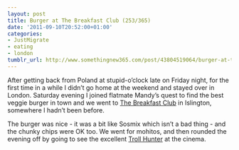 ```yaml
---
layout: post
title: Burger at The Breakfast Club (253/365)
date: '2011-09-10T20:52:00+01:00'
categories:
- JustMigrate
- eating
- london
tumblr_url: http://www.somethingnew365.com/post/43804519064/burger-at-the-breakfast-club-253365-15858
---
```

After getting back from Poland at stupid-o’clock late on Friday night, for the first time in a while I didn’t go home at the weekend and stayed over in London.
Saturday evening I joined flatmate Mandy’s quest to find the best veggie burger in town and we went to [The Breakfast Club](http://www.thebreakfastclubcafes.com/) in Islington, somewhere I hadn’t been before.

The burger was nice - it was a bit like Sosmix which isn’t a bad thing - and the chunky chips were OK too. We went for mohitos, and then rounded the evening off by going to see the excellent [Troll Hunter](http://www.imdb.com/title/tt1740707/) at the cinema.
